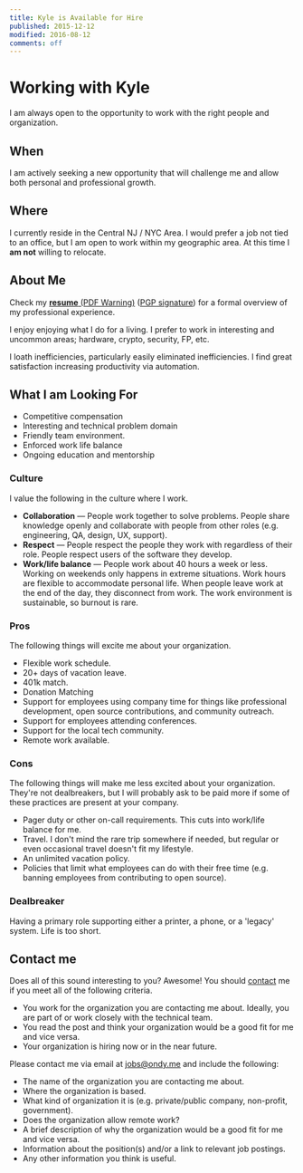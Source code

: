 ```yaml
---
title: Kyle is Available for Hire
published: 2015-12-12
modified: 2016-08-12
comments: off
---
```


# Working with Kyle

I am always open to the opportunity to work with the right people and organization.

## When

I am actively seeking a new opportunity that will challenge me and allow both personal and professional growth.

## Where

I currently reside in the Central NJ / NYC Area.
I would prefer a job not tied to an office, but I am open to work within my geographic area.
At this time I **am not** willing to relocate.

## About Me

Check my [**resume** (PDF Warning)](/static/resume/Kyle.Ondy-Resume.pdf) ([PGP signature](/static/resume/Kyle.Ondy-Resume.pdf.sig)) for a formal overview of my professional experience.

I enjoy enjoying what I do for a living.
I prefer to work in interesting and uncommon areas; hardware, crypto, security, FP, etc.

I loath inefficiencies, particularly easily eliminated inefficiencies.
I find great satisfaction increasing productivity via automation.

## What I am Looking For

* Competitive compensation
* Interesting and technical problem domain
* Friendly team environment.
* Enforced work life balance
* Ongoing education and mentorship

### Culture

I value the following in the culture where I work.

* **Collaboration** — People work together to solve problems. People share knowledge openly and collaborate with people from other roles (e.g. engineering, QA, design, UX, support).
* **Respect** — People respect the people they work with regardless of their role.  People respect users of the software they develop.
* **Work/life balance** — People work about 40 hours a week or less. Working on weekends only happens in extreme situations. Work hours are flexible to accommodate personal life. When people leave work at the end of the day, they disconnect from work. The work environment is sustainable, so burnout is rare.

### Pros

The following things will excite me about your organization.

* Flexible work schedule.
* 20+ days of vacation leave.
* 401k match.
* Donation Matching
* Support for employees using company time for things like professional development, open source contributions, and community outreach.
* Support for employees attending conferences.
* Support for the local tech community.
* Remote work available.

### Cons

The following things will make me less excited about your organization. They're not dealbreakers, but I will probably ask to be paid more if some of these practices are present at your company.

* Pager duty or other on-call requirements. This cuts into work/life balance for me.
* Travel. I don't mind the rare trip somewhere if needed, but regular or even occasional travel doesn't fit my lifestyle.
* An unlimited vacation policy.
* Policies that limit what employees can do with their free time (e.g. banning employees from contributing to open source).

### Dealbreaker

Having a primary role supporting either a printer, a phone, or a 'legacy' system. Life is too short.

## Contact me

Does all of this sound interesting to you? Awesome! You should [contact](/contact) me if you meet all of the following criteria.

* You work for the organization you are contacting me about. Ideally, you are part of or work closely with the technical team.
* You read the post and think your organization would be a good fit for me and vice versa.
* Your organization is hiring now or in the near future.

Please contact me via email at <a href="mailto:jobs@ondy.me">jobs@ondy.me</a> and include the following:

* The name of the organization you are contacting me about.
* Where the organization is based.
* What kind of organization it is (e.g. private/public company, non-profit, government).
* Does the organization allow remote work?
* A brief description of why the organization would be a good fit for me and vice versa.
* Information about the position(s) and/or a link to relevant job postings.
* Any other information you think is useful.
